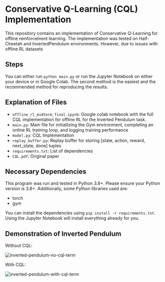 # Conservative Q-Learning (CQL) Implementation

This repository contains an implementation of Conservative Q-Learning for offline reinforcement learning. The implementation was tested on Half-Cheetah and InvertedPendulum environments. However, due to issues with offline RL datasets 

## Steps
You can either run `python main.py` or run the Jupyter Notebook on either your device or in Google Colab. The second method is the easiest and the recommended method for reproducing the results.

## Explanation of Files
- ``offline_rl_midterm_final.ipynb``: Google colab notebook with the full CQL implementation for offline RL for the Inverted Pendulum task.
- ``main.py``: Main file for initiallizing the Gym environment, completing an online RL training loop, and logging training performance
- ``model.py``: CQL Implementation
- ``replay_buffer.py``: Replay buffer for storing [state, action, reward, next_state, done] tuples
- ``requirements.txt``: List of dependencies
- ``CQL.pdf``: Original paper

## Necessary Dependencies
This program was run and tested in Python 3.8+. Please ensure your Python version is 3.8+.
Additionally, some Python libraries used are:
- torch
- gym


You can install the dependencies using `pip install -r requirements.txt`. Using the Jupyter Notebook will install everything already for you.

## Demonstration of Inverted Pendulum
Without CQL:

![inverted-pendulum-no-cql-term](https://github.com/user-attachments/assets/76703bde-f6d8-4703-b46b-32675a588ece)

With CQL:

![inverted-pendulum-with-cql-term](https://github.com/user-attachments/assets/6d428ebc-027a-451e-beb3-35ca40a5d36f)
